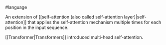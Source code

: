 #language

An extension of [[self-attention (also called self-attention layer)|self-attention]] that applies the
self-attention mechanism multiple times for each position in the input sequence.

[[Transformer|Transformers]] introduced multi-head self-attention.

